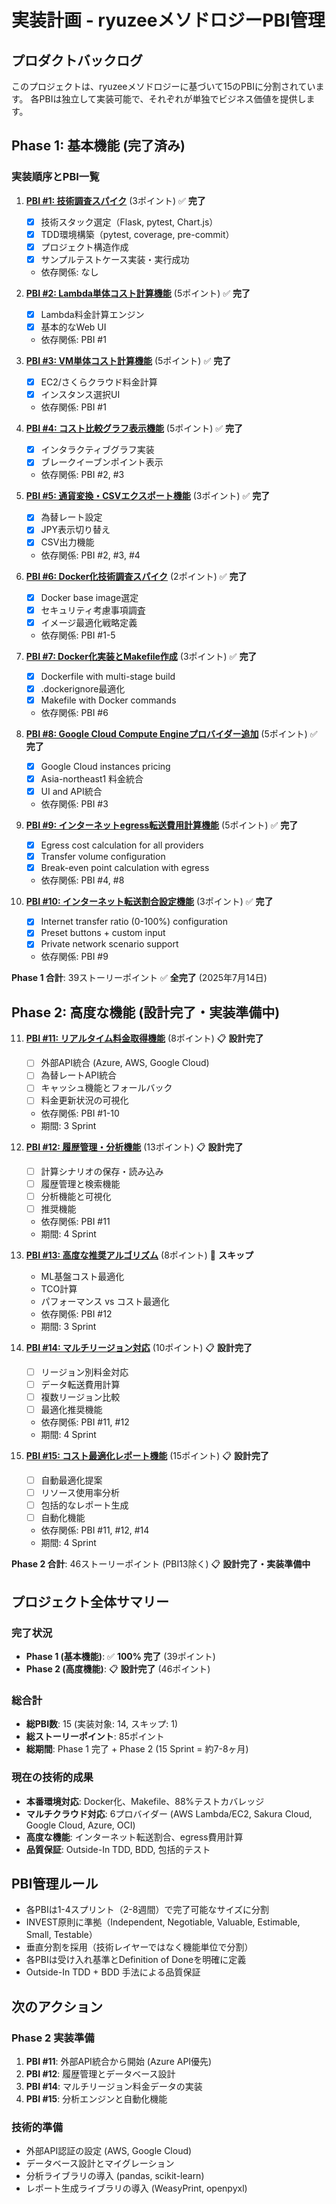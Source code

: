 # 実装計画 - ryuzeeメソドロジーPBI管理

## プロダクトバックログ

このプロジェクトは、ryuzeeメソドロジーに基づいて15のPBIに分割されています。
各PBIは独立して実装可能で、それぞれが単独でビジネス価値を提供します。

## Phase 1: 基本機能 (完了済み)

### 実装順序とPBI一覧

1. **[PBI #1: 技術調査スパイク](PBI/PBI01.md)** (3ポイント) ✅ **完了**
   - [x] 技術スタック選定（Flask, pytest, Chart.js）
   - [x] TDD環境構築（pytest, coverage, pre-commit）
   - [x] プロジェクト構造作成
   - [x] サンプルテストケース実装・実行成功
   - 依存関係: なし

2. **[PBI #2: Lambda単体コスト計算機能](PBI/PBI02.md)** (5ポイント) ✅ **完了**
   - [x] Lambda料金計算エンジン
   - [x] 基本的なWeb UI
   - 依存関係: PBI #1

3. **[PBI #3: VM単体コスト計算機能](PBI/PBI03.md)** (5ポイント) ✅ **完了**
   - [x] EC2/さくらクラウド料金計算
   - [x] インスタンス選択UI
   - 依存関係: PBI #1

4. **[PBI #4: コスト比較グラフ表示機能](PBI/PBI04.md)** (5ポイント) ✅ **完了**
   - [x] インタラクティブグラフ実装
   - [x] ブレークイーブンポイント表示
   - 依存関係: PBI #2, #3

5. **[PBI #5: 通貨変換・CSVエクスポート機能](PBI/PBI05.md)** (3ポイント) ✅ **完了**
   - [x] 為替レート設定
   - [x] JPY表示切り替え
   - [x] CSV出力機能
   - 依存関係: PBI #2, #3, #4

6. **[PBI #6: Docker化技術調査スパイク](PBI/PBI06.md)** (2ポイント) ✅ **完了**
   - [x] Docker base image選定
   - [x] セキュリティ考慮事項調査
   - [x] イメージ最適化戦略定義
   - 依存関係: PBI #1-5

7. **[PBI #7: Docker化実装とMakefile作成](PBI/PBI07.md)** (3ポイント) ✅ **完了**
   - [x] Dockerfile with multi-stage build
   - [x] .dockerignore最適化
   - [x] Makefile with Docker commands
   - 依存関係: PBI #6

8. **[PBI #8: Google Cloud Compute Engineプロバイダー追加](PBI/PBI08.md)** (5ポイント) ✅ **完了**
   - [x] Google Cloud instances pricing
   - [x] Asia-northeast1 料金統合
   - [x] UI and API統合
   - 依存関係: PBI #3

9. **[PBI #9: インターネットegress転送費用計算機能](PBI/PBI09.md)** (5ポイント) ✅ **完了**
   - [x] Egress cost calculation for all providers
   - [x] Transfer volume configuration
   - [x] Break-even point calculation with egress
   - 依存関係: PBI #4, #8

10. **[PBI #10: インターネット転送割合設定機能](PBI/PBI10.md)** (3ポイント) ✅ **完了**
    - [x] Internet transfer ratio (0-100%) configuration
    - [x] Preset buttons + custom input
    - [x] Private network scenario support
    - 依存関係: PBI #9

**Phase 1 合計**: 39ストーリーポイント ✅ **全完了** (2025年7月14日)

## Phase 2: 高度な機能 (設計完了・実装準備中)

11. **[PBI #11: リアルタイム料金取得機能](PBI/PBI11.md)** (8ポイント) 📋 **設計完了**
    - [ ] 外部API統合 (Azure, AWS, Google Cloud)
    - [ ] 為替レートAPI統合
    - [ ] キャッシュ機能とフォールバック
    - [ ] 料金更新状況の可視化
    - 依存関係: PBI #1-10
    - 期間: 3 Sprint

12. **[PBI #12: 履歴管理・分析機能](PBI/PBI12.md)** (13ポイント) 📋 **設計完了**
    - [ ] 計算シナリオの保存・読み込み
    - [ ] 履歴管理と検索機能
    - [ ] 分析機能と可視化
    - [ ] 推奨機能
    - 依存関係: PBI #11
    - 期間: 4 Sprint

13. **[PBI #13: 高度な推奨アルゴリズム](PBI/PBI13.md)** (8ポイント) 🔄 **スキップ**
    - ML基盤コスト最適化
    - TCO計算
    - パフォーマンス vs コスト最適化
    - 依存関係: PBI #12
    - 期間: 3 Sprint

14. **[PBI #14: マルチリージョン対応](PBI/PBI14.md)** (10ポイント) 📋 **設計完了**
    - [ ] リージョン別料金対応
    - [ ] データ転送費用計算
    - [ ] 複数リージョン比較
    - [ ] 最適化推奨機能
    - 依存関係: PBI #11, #12
    - 期間: 4 Sprint

15. **[PBI #15: コスト最適化レポート機能](PBI/PBI15.md)** (15ポイント) 📋 **設計完了**
    - [ ] 自動最適化提案
    - [ ] リソース使用率分析
    - [ ] 包括的なレポート生成
    - [ ] 自動化機能
    - 依存関係: PBI #11, #12, #14
    - 期間: 4 Sprint

**Phase 2 合計**: 46ストーリーポイント (PBI13除く) 📋 **設計完了・実装準備中**

## プロジェクト全体サマリー

### 完了状況
- **Phase 1 (基本機能)**: ✅ **100% 完了** (39ポイント)
- **Phase 2 (高度機能)**: 📋 **設計完了** (46ポイント)

### 総合計
- **総PBI数**: 15 (実装対象: 14, スキップ: 1)
- **総ストーリーポイント**: 85ポイント
- **総期間**: Phase 1 完了 + Phase 2 (15 Sprint = 約7-8ヶ月)

### 現在の技術的成果
- **本番環境対応**: Docker化、Makefile、88%テストカバレッジ
- **マルチクラウド対応**: 6プロバイダー (AWS Lambda/EC2, Sakura Cloud, Google Cloud, Azure, OCI)
- **高度な機能**: インターネット転送割合、egress費用計算
- **品質保証**: Outside-In TDD, BDD, 包括的テスト

## PBI管理ルール

- 各PBIは1-4スプリント（2-8週間）で完了可能なサイズに分割
- INVEST原則に準拠（Independent, Negotiable, Valuable, Estimable, Small, Testable）
- 垂直分割を採用（技術レイヤーではなく機能単位で分割）
- 各PBIは受け入れ基準とDefinition of Doneを明確に定義
- Outside-In TDD + BDD 手法による品質保証

## 次のアクション

### Phase 2 実装準備
1. **PBI #11**: 外部API統合から開始 (Azure API優先)
2. **PBI #12**: 履歴管理とデータベース設計
3. **PBI #14**: マルチリージョン料金データの実装
4. **PBI #15**: 分析エンジンと自動化機能

### 技術的準備
- 外部API認証の設定 (AWS, Google Cloud)
- データベース設計とマイグレーション
- 分析ライブラリの導入 (pandas, scikit-learn)
- レポート生成ライブラリの導入 (WeasyPrint, openpyxl)